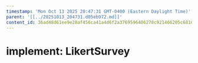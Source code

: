 ```yaml
---
timestamp: 'Mon Oct 13 2025 20:47:31 GMT-0400 (Eastern Daylight Time)'
parent: '[[../20251013_204731.d05eb972.md]]'
content_id: 36ad48d61ee9e28af456ca41a4d6f2a3769596406278c921466205c6810a6b87
---
```


# implement: LikertSurvey
